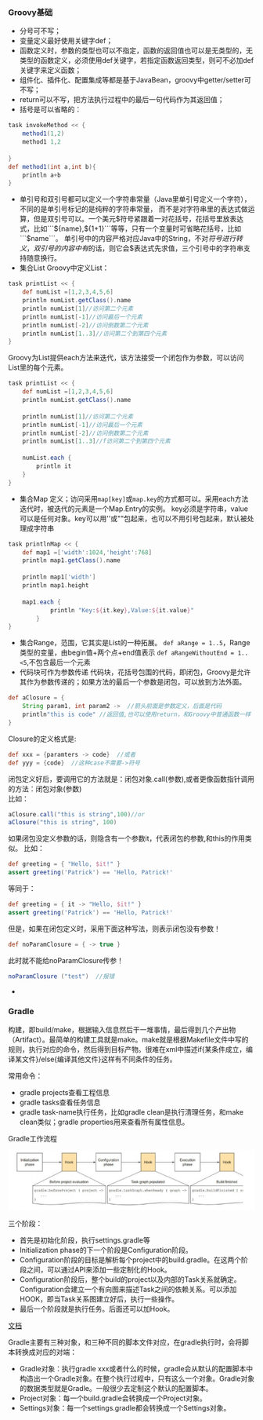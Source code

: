 ### Groovy基础
- 分号可不写；
- 变量定义最好使用关键字def；
- 函数定义时，参数的类型也可以不指定，函数的返回值也可以是无类型的，无类型的函数定义，必须使用def关键字，若指定函数返回类型，则可不必加def关键字来定义函数；
- 组件化、插件化、配置集成等都是基于JavaBean，groovy中getter/setter可不写；
- return可以不写，把方法执行过程中的最后一句代码作为其返回值；
- 括号是可以省略的：
```groovy
task invokeMethod << {
    method1(1,2)
    method1 1,2

}
def method1(int a,int b){
    println a+b
}
```
- 单引号和双引号都可以定义一个字符串常量（Java里单引号定义一个字符），不同的是单引号标记的是纯粹的字符串常量，
而不是对字符串里的表达式做运算，但是双引号可以。一个美元$符号紧跟着一对花括号，花括号里放表达式，比如```${name},${1+1}```等等，只有一个变量时可省略花括号，比如```$name```。
单引号中的内容严格对应Java中的String，不对$符号进行转义，双引号的内容中有$的话，则它会$表达式先求值，三个引号中的字符串支持随意换行。
- 集合List
Groovy中定义List：
```groovy
task printList << { 
    def numList =[1,2,3,4,5,6]
    println numList.getClass().name
    println numList[1]//访问第二个元素
    println numList[-1]//访问最后一个元素
    println numList[-2]//访问倒数第二个元素
    println numList[1..3]//访问第二个到第四个元素
}
```
Groovy为List提供each方法来迭代，该方法接受一个闭包作为参数，可以访问List里的每个元素。
```groovy
task printList << {
    def numList =[1,2,3,4,5,6]
    println numList.getClass().name

    println numList[1]//访问第二个元素
    println numList[-1]//访问最后一个元素
    println numList[-2]//访问倒数第二个元素
    println numList[1..3]//f访问第二个到第四个元素

    numList.each {
        println it
    }
}
```
- 集合Map
定义；访问采用```map[key]```或```map.key```的方式都可以。采用each方法迭代时，被迭代的元素是一个Map.Entry的实例。
key必须是字符串，value可以是任何对象。key可以用''或""包起来，也可以不用引号包起来，默认被处理成字符串
```groovy
task printlnMap << {  
    def map1 =['width':1024,'height':768]
    println map1.getClass().name

    println map1['width']
    println map1.height
    
    map1.each {
            println "Key:${it.key},Value:${it.value}"
        }
}
```
- 集合Range，范围，它其实是List的一种拓展。
```def aRange = 1..5```，Range类型的变量，由begin值+两个点+end值表示
```def aRangeWithoutEnd = 1..<5```,不包含最后一个元素
- 代码块可作为参数传递
代码块，花括号包围的代码，即闭包，Groovy是允许其作为参数传递的；如果方法的最后一个参数是闭包，可以放到方法外面。
```groovy
def aClosure = {
    String param1, int param2 ->  //箭头前面是参数定义，后面是代码  
    println"this is code" //返回值,也可以使用return，和Groovy中普通函数一样  
}
```
Closure的定义格式是:
```groovy
def xxx = {paramters -> code}  //或者  
def yyy = {code}  //这种case不需要->符号
```
闭包定义好后，要调用它的方法就是：闭包对象.call(参数),或者更像函数指针调用的方法：闭包对象(参数)  
比如：
```groovy
aClosure.call("this is string",100)//or
aClosure("this is string", 100)  
```
如果闭包没定义参数的话，则隐含有一个参数it，代表闭包的参数,和this的作用类似。
比如：
```groovy
def greeting = { "Hello, $it!" }
assert greeting('Patrick') == 'Hello, Patrick!'
```
等同于：
```groovy
def greeting = { it -> "Hello, $it!" }
assert greeting('Patrick') == 'Hello, Patrick!'
```
但是，如果在闭包定义时，采用下面这种写法，则表示闭包没有参数！
```groovy
def noParamClosure = { -> true }
```
此时就不能给noParamClosure传参！
```groovy
noParamClosure ("test")  //报错
```
- 

### Gradle
构建，即build/make，根据输入信息然后干一堆事情，最后得到几个产出物（Artifact）。最简单的构建工具就是make。make就是根据Makefile文件中写的规则，执行对应的命令，然后得到目标产物。很难在xml中描述if{某条件成立，编译某文件}/else{编译其他文件}这样有不同条件的任务。

常用命令：
- gradle projects查看工程信息
- gradle tasks查看任务信息
- gradle task-name执行任务，比如gradle clean是执行清理任务，和make clean类似；gradle properties用来查看所有属性信息。

Gradle工作流程

![](https://github.com/johnnywong233/first_blog/raw/gh-pages/_posts/img/gradle_task.png)

三个阶段：
- 首先是初始化阶段，执行settings.gradle等
- Initialization phase的下一个阶段是Configuration阶段。
- Configuration阶段的目标是解析每个project中的build.gradle。在这两个阶段之间，可以通过API来添加一些定制化的Hook。
- Configuration阶段后，整个build的project以及内部的Task关系就确定。Configuration会建立一个有向图来描述Task之间的依赖关系。可以添加HOOK，即当Task关系图建立好后，执行一些操作。
- 最后一个阶段就是执行任务。后面还可以加Hook。

[文档](https://docs.gradle.org/current/dsl/)

Gradle主要有三种对象，和三种不同的脚本文件对应，在gradle执行时，会将脚本转换成对应的对端：
- Gradle对象：执行gradle xxx或者什么的时候，gradle会从默认的配置脚本中构造出一个Gradle对象。在整个执行过程中，只有这么一个对象。Gradle对象的数据类型就是Gradle。一般很少去定制这个默认的配置脚本。
- Project对象：每一个build.gradle会转换成一个Project对象。
- Settings对象：每一个settings.gradle都会转换成一个Settings对象。